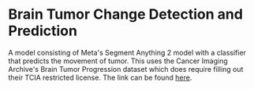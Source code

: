 # Brain Tumor Change Detection and Prediction
A model consisting of Meta's Segment Anything 2 model with a classifier that predicts the movement of tumor. This uses the Cancer Imaging Archive's Brain Tumor Progression dataset which does require filling out their TCIA restricted license. The link can be found [here](https://www.cancerimagingarchive.net/collection/brain-tumor-progression/).
